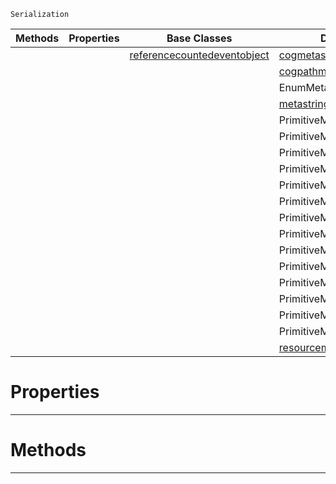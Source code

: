  `Serialization`

|Methods|Properties|Base Classes|Derived Classes|
|---|---|---|---|
| | |[referencecountedeventobject](https://plasmaengine.github.io/PlasmaDocs/Plasma1/C++/code_reference/class_reference/referencecountedeventobject.md)|[cogmetaserialization](https://plasmaengine.github.io/PlasmaDocs/Plasma1/C++/code_reference/class_reference/cogmetaserialization.md)|
| | | |[cogpathmetaserialization](https://plasmaengine.github.io/PlasmaDocs/Plasma1/C++/code_reference/class_reference/cogpathmetaserialization.md)|
| | | |EnumMetaSerialization|
| | | |[metastringserialization](https://plasmaengine.github.io/PlasmaDocs/Plasma1/C++/code_reference/class_reference/metastringserialization.md)|
| | | |PrimitiveMetaSerializationBoolean|
| | | |PrimitiveMetaSerializationInteger|
| | | |PrimitiveMetaSerializationInteger2|
| | | |PrimitiveMetaSerializationInteger3|
| | | |PrimitiveMetaSerializationInteger4|
| | | |PrimitiveMetaSerializationMat2|
| | | |PrimitiveMetaSerializationMat3|
| | | |PrimitiveMetaSerializationMat4|
| | | |PrimitiveMetaSerializationQuat|
| | | |PrimitiveMetaSerializationReal|
| | | |PrimitiveMetaSerializationReal2|
| | | |PrimitiveMetaSerializationReal3|
| | | |PrimitiveMetaSerializationReal4|
| | | |PrimitiveMetaSerializationString|
| | | |[resourcemetaserialization](https://plasmaengine.github.io/PlasmaDocs/Plasma1/C++/code_reference/class_reference/resourcemetaserialization.md)|


 #  Properties


---  
 #  Methods


---  
 

 